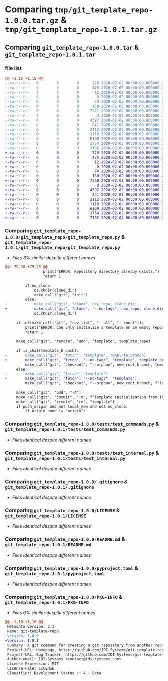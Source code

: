 # Comparing `tmp/git_template_repo-1.0.0.tar.gz` & `tmp/git_template_repo-1.0.1.tar.gz`

## Comparing `git_template_repo-1.0.0.tar` & `git_template_repo-1.0.1.tar`

### file list

```diff
@@ -1,15 +1,15 @@
--rw-r--r--   0        0        0      220 2020-02-02 00:00:00.000000 git_template_repo-1.0.0/.editorconfig
--rw-r--r--   0        0        0      476 2020-02-02 00:00:00.000000 git_template_repo-1.0.0/.flake8
--rw-r--r--   0        0        0       12 2020-02-02 00:00:00.000000 git_template_repo-1.0.0/.gitattributes
--rw-r--r--   0        0        0        0 2020-02-02 00:00:00.000000 git_template_repo-1.0.0/git_template_repo/__init__.py
--rw-r--r--   0        0        0       74 2020-02-02 00:00:00.000000 git_template_repo-1.0.0/git_template_repo/__main__.py
--rw-r--r--   0        0        0      160 2020-02-02 00:00:00.000000 git_template_repo-1.0.0/git_template_repo/_version.py
--rw-r--r--   0        0        0     7221 2020-02-02 00:00:00.000000 git_template_repo-1.0.0/git_template_repo/git_template_repo.py
--rw-r--r--   0        0        0        0 2020-02-02 00:00:00.000000 git_template_repo-1.0.0/tests/__init__.py
--rw-r--r--   0        0        0     4397 2020-02-02 00:00:00.000000 git_template_repo-1.0.0/tests/test_commands.py
--rw-r--r--   0        0        0      841 2020-02-02 00:00:00.000000 git_template_repo-1.0.0/tests/test_internal.py
--rw-r--r--   0        0        0     2112 2020-02-02 00:00:00.000000 git_template_repo-1.0.0/.gitignore
--rw-r--r--   0        0        0     1110 2020-02-02 00:00:00.000000 git_template_repo-1.0.0/LICENSE
--rw-r--r--   0        0        0     6100 2020-02-02 00:00:00.000000 git_template_repo-1.0.0/README.md
--rw-r--r--   0        0        0     1754 2020-02-02 00:00:00.000000 git_template_repo-1.0.0/pyproject.toml
--rw-r--r--   0        0        0     7102 2020-02-02 00:00:00.000000 git_template_repo-1.0.0/PKG-INFO
+-rw-r--r--   0        0        0      220 2020-02-02 00:00:00.000000 git_template_repo-1.0.1/.editorconfig
+-rw-r--r--   0        0        0      476 2020-02-02 00:00:00.000000 git_template_repo-1.0.1/.flake8
+-rw-r--r--   0        0        0       12 2020-02-02 00:00:00.000000 git_template_repo-1.0.1/.gitattributes
+-rw-r--r--   0        0        0        0 2020-02-02 00:00:00.000000 git_template_repo-1.0.1/git_template_repo/__init__.py
+-rw-r--r--   0        0        0       74 2020-02-02 00:00:00.000000 git_template_repo-1.0.1/git_template_repo/__main__.py
+-rw-r--r--   0        0        0      160 2020-02-02 00:00:00.000000 git_template_repo-1.0.1/git_template_repo/_version.py
+-rw-r--r--   0        0        0     7260 2020-02-02 00:00:00.000000 git_template_repo-1.0.1/git_template_repo/git_template_repo.py
+-rw-r--r--   0        0        0        0 2020-02-02 00:00:00.000000 git_template_repo-1.0.1/tests/__init__.py
+-rw-r--r--   0        0        0     4397 2020-02-02 00:00:00.000000 git_template_repo-1.0.1/tests/test_commands.py
+-rw-r--r--   0        0        0      841 2020-02-02 00:00:00.000000 git_template_repo-1.0.1/tests/test_internal.py
+-rw-r--r--   0        0        0     2112 2020-02-02 00:00:00.000000 git_template_repo-1.0.1/.gitignore
+-rw-r--r--   0        0        0     1110 2020-02-02 00:00:00.000000 git_template_repo-1.0.1/LICENSE
+-rw-r--r--   0        0        0     6100 2020-02-02 00:00:00.000000 git_template_repo-1.0.1/README.md
+-rw-r--r--   0        0        0     1754 2020-02-02 00:00:00.000000 git_template_repo-1.0.1/pyproject.toml
+-rw-r--r--   0        0        0     7102 2020-02-02 00:00:00.000000 git_template_repo-1.0.1/PKG-INFO
```

### Comparing `git_template_repo-1.0.0/git_template_repo/git_template_repo.py` & `git_template_repo-1.0.1/git_template_repo/git_template_repo.py`

 * *Files 3% similar despite different names*

```diff
@@ -79,28 +79,28 @@
                 print("ERROR: Repository directory already exists.")
                 return 1
 
         if no_clone:
             os.chdir(clone_dir)
             make_call("git", "init")
         else:
-            make_call("git", "clone", new_repo, clone_dir)
+            make_call("git", "clone", "--no-tags", new_repo, clone_dir)
             os.chdir(clone_dir)
 
     if int(make_call("git", "rev-list", "--all", "--count")):
         print("ERROR: Can only initialize a template on an empty repository with no commits.")
         return 1
 
     make_call("git", "remote", "add", "template", template_repo)
 
     if is_sha1(template_branch):
-        make_call("git", "fetch", "template", template_branch)
+        make_call("git", "fetch", "--no-tags", "template", template_branch)
         make_call("git", "checkout", "--orphan", new_root_branch, template_branch)
     else:
-        make_call("git", "fetch", "template")
+        make_call("git", "fetch", "--no-tags", "template")
         make_call("git", "checkout", "--orphan", new_root_branch, f"template/{template_branch}")
 
     make_call("git", "add", "-A")
     make_call("git", "commit", "-m", f"Template initialization from {template_repo}.")
     make_call("git", "remote", "rm", "template")
     if push_origin and not local_new and not no_clone:
         if origin_name != "origin":
```

### Comparing `git_template_repo-1.0.0/tests/test_commands.py` & `git_template_repo-1.0.1/tests/test_commands.py`

 * *Files identical despite different names*

### Comparing `git_template_repo-1.0.0/tests/test_internal.py` & `git_template_repo-1.0.1/tests/test_internal.py`

 * *Files identical despite different names*

### Comparing `git_template_repo-1.0.0/.gitignore` & `git_template_repo-1.0.1/.gitignore`

 * *Files identical despite different names*

### Comparing `git_template_repo-1.0.0/LICENSE` & `git_template_repo-1.0.1/LICENSE`

 * *Files identical despite different names*

### Comparing `git_template_repo-1.0.0/README.md` & `git_template_repo-1.0.1/README.md`

 * *Files identical despite different names*

### Comparing `git_template_repo-1.0.0/pyproject.toml` & `git_template_repo-1.0.1/pyproject.toml`

 * *Files identical despite different names*

### Comparing `git_template_repo-1.0.0/PKG-INFO` & `git_template_repo-1.0.1/PKG-INFO`

 * *Files 0% similar despite different names*

```diff
@@ -1,10 +1,10 @@
 Metadata-Version: 2.1
 Name: git-template-repo
-Version: 1.0.0
+Version: 1.0.1
 Summary: A git command for creating a git repository from another repository as a template.
 Project-URL: Homepage, https://github.com/IDI-Systems/git-template-repo
 Project-URL: Bug Tracker, https://github.com/IDI-Systems/git-template-repo
 Author-email: IDI-Systems <contact@idi-systems.com>
 License-Expression: MIT
 License-File: LICENSE
 Classifier: Development Status :: 4 - Beta
```


